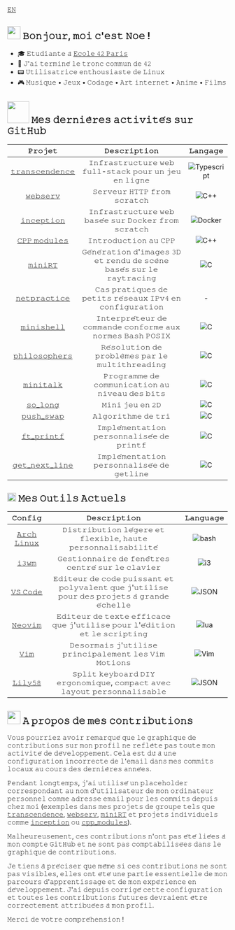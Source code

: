 [𝙴𝙽](https://github.com/nfauconn/nfauconn/blob/main/README.md)

<h2> <img src="https://media0.giphy.com/media/bnzH3tEHjdDuU/giphy.webp?cid=ecf05e47j4g2yreyzwzndtpr0yx2011nsugqohj6e78d3k00&ep=v1_gifs_search&rid=giphy.webp&ct=s" height="30"> 𝙱𝚘𝚗𝚓𝚘𝚞𝚛, 𝚖𝚘𝚒 𝚌'𝚎𝚜𝚝 𝙽𝚘𝚎 !</h2>

- 🎓 𝙴𝚝𝚞𝚍𝚒𝚊𝚗𝚝𝚎 𝚊̀ [𝙴𝚌𝚘𝚕𝚎 𝟺𝟸 𝙿𝚊𝚛𝚒𝚜](https://42.fr/en/homepage/)
- 🏁 𝙹'𝚊𝚒 𝚝𝚎𝚛𝚖𝚒𝚗𝚎́ 𝚕𝚎 𝚝𝚛𝚘𝚗𝚌 𝚌𝚘𝚖𝚖𝚞𝚗 𝚍𝚎 𝟺𝟸
- 📟 𝚄𝚝𝚒𝚕𝚒𝚜𝚊𝚝𝚛𝚒𝚌𝚎 𝚎𝚗𝚝𝚑𝚘𝚞𝚜𝚒𝚊𝚜𝚝𝚎 𝚍𝚎 𝙻𝚒𝚗𝚞𝚡
- 🎮 𝙼𝚞𝚜𝚒𝚚𝚞𝚎 • 𝙹𝚎𝚞𝚡 • 𝙲𝚘𝚍𝚊𝚐𝚎 • 𝙰𝚛𝚝 𝚒𝚗𝚝𝚎𝚛𝚗𝚎𝚝 • 𝙰𝚗𝚒𝚖𝚎 • 𝙵𝚒𝚕𝚖𝚜

<h2> <img src="https://media1.giphy.com/media/v1.Y2lkPTc5MGI3NjExYzlqcGp3a2xoNGJiNHlwc2Jkd3EzY3plZTc2dTZyaDJ0OWFianZjMiZlcD12MV9pbnRlcm5hbF9naWZfYnlfaWQmY3Q9cw/iFy6JPjkjM9GDHykZo/giphy.gif" width="50"></img> 𝙼𝚎𝚜 𝚍𝚎𝚛𝚗𝚒𝚎̀𝚛𝚎𝚜 𝚊𝚌𝚝𝚒𝚟𝚒𝚝𝚎́𝚜 𝚜𝚞𝚛 𝙶𝚒𝚝𝙷𝚞𝚋 </h2>


| 𝙿𝚛𝚘𝚓𝚎𝚝 | 𝙳𝚎𝚜𝚌𝚛𝚒𝚙𝚝𝚒𝚘𝚗 | 𝙻𝚊𝚗𝚐𝚊𝚐𝚎
|:--:|:--:| :--: |
[𝚝𝚛𝚊𝚗𝚜𝚌𝚎𝚗𝚍𝚎𝚗𝚌𝚎](https://github.com/TheoZerbibi/ft_transcendence) | 𝙸𝚗𝚏𝚛𝚊𝚜𝚝𝚛𝚞𝚌𝚝𝚞𝚛𝚎 𝚠𝚎𝚋 𝚏𝚞𝚕𝚕-𝚜𝚝𝚊𝚌𝚔 𝚙𝚘𝚞𝚛 𝚞𝚗 𝚓𝚎𝚞 𝚎𝚗 𝚕𝚒𝚐𝚗𝚎 | ![Typescript](https://img.shields.io/badge/-Typescript-%2323181717?logo=typescript&logoColor=%233178C6)
[𝚠𝚎𝚋𝚜𝚎𝚛𝚟](https://github.com/nfauconn/webserv) | 𝚂𝚎𝚛𝚟𝚎𝚞𝚛 𝙷𝚃𝚃𝙿 𝚏𝚛𝚘𝚖 𝚜𝚌𝚛𝚊𝚝𝚌𝚑  | ![C++](https://img.shields.io/badge/-c%2B%2B-%2323181717?logo=c%2B%2B&logoColor=%2300599C)
[𝚒𝚗𝚌𝚎𝚙𝚝𝚒𝚘𝚗](https://github.com/nfauconn/inception) | 𝙸𝚗𝚏𝚛𝚊𝚜𝚝𝚛𝚞𝚌𝚝𝚞𝚛𝚎 𝚠𝚎𝚋 𝚋𝚊𝚜𝚎́𝚎 𝚜𝚞𝚛 𝙳𝚘𝚌𝚔𝚎𝚛 𝚏𝚛𝚘𝚖 𝚜𝚌𝚛𝚊𝚝𝚌𝚑  | ![Docker](https://img.shields.io/badge/-Docker-%2323181717?logo=docker&logoColor=%232496ED)
[𝙲𝙿𝙿 𝚖𝚘𝚍𝚞𝚕𝚎𝚜](https://github.com/nfauconn/cpp) | 𝙸𝚗𝚝𝚛𝚘𝚍𝚞𝚌𝚝𝚒𝚘𝚗 𝚊𝚞 𝙲𝙿𝙿 | ![C++](https://img.shields.io/badge/-c%2B%2B-%2323181717?logo=c%2B%2B&logoColor=%2300599C) |
[𝚖𝚒𝚗𝚒𝚁𝚃](https://github.com/nfauconn/miniRT) | 𝙶𝚎́𝚗𝚎́𝚛𝚊𝚝𝚒𝚘𝚗 𝚍'𝚒𝚖𝚊𝚐𝚎𝚜 𝟹𝙳 𝚎𝚝 𝚛𝚎𝚗𝚍𝚞 𝚍𝚎 𝚜𝚌𝚎̀𝚗𝚎 𝚋𝚊𝚜𝚎́𝚜 𝚜𝚞𝚛 𝚕𝚎 𝚛𝚊𝚢𝚝𝚛𝚊𝚌𝚒𝚗𝚐 | ![C](https://img.shields.io/badge/-c-%2323181717?logo=c) |
[𝚗𝚎𝚝𝚙𝚛𝚊𝚌𝚝𝚒𝚌𝚎](https://github.com/nfauconn/netpractice) | 𝙲𝚊𝚜 𝚙𝚛𝚊𝚝𝚒𝚚𝚞𝚎𝚜 𝚍𝚎 𝚙𝚎𝚝𝚒𝚝𝚜 𝚛𝚎́𝚜𝚎𝚊𝚞𝚡 𝙸𝙿𝚟𝟺 𝚎𝚗 𝚌𝚘𝚗𝚏𝚒𝚐𝚞𝚛𝚊𝚝𝚒𝚘𝚗 | - |
[𝚖𝚒𝚗𝚒𝚜𝚑𝚎𝚕𝚕](https://github.com/nfauconn/minishell) | 𝙸𝚗𝚝𝚎𝚛𝚙𝚛𝚎́𝚝𝚎𝚞𝚛 𝚍𝚎 𝚌𝚘𝚖𝚖𝚊𝚗𝚍𝚎 𝚌𝚘𝚗𝚏𝚘𝚛𝚖𝚎 𝚊𝚞𝚡 𝚗𝚘𝚛𝚖𝚎𝚜 𝙱𝚊𝚜𝚑 𝙿𝙾𝚂𝙸𝚇 | ![C](https://img.shields.io/badge/-c-%2323181717?logo=c) |
[𝚙𝚑𝚒𝚕𝚘𝚜𝚘𝚙𝚑𝚎𝚛𝚜](https://github.com/nfauconn/philosophers) | 𝚁𝚎́𝚜𝚘𝚕𝚞𝚝𝚒𝚘𝚗 𝚍𝚎 𝚙𝚛𝚘𝚋𝚕𝚎̀𝚖𝚎𝚜 𝚙𝚊𝚛 𝚕𝚎 𝚖𝚞𝚕𝚝𝚒𝚝𝚑𝚛𝚎𝚊𝚍𝚒𝚗𝚐 | ![C](https://img.shields.io/badge/-c-%2323181717?logo=c) |
[𝚖𝚒𝚗𝚒𝚝𝚊𝚕𝚔](https://github.com/nfauconn/minitalk) | 𝙿𝚛𝚘𝚐𝚛𝚊𝚖𝚖𝚎 𝚍𝚎 𝚌𝚘𝚖𝚖𝚞𝚗𝚒𝚌𝚊𝚝𝚒𝚘𝚗 𝚊𝚞 𝚗𝚒𝚟𝚎𝚊𝚞 𝚍𝚎𝚜 𝚋𝚒𝚝𝚜 | ![C](https://img.shields.io/badge/-c-%2323181717?logo=c) |
[𝚜𝚘_𝚕𝚘𝚗𝚐](https://github.com/nfauconn/so_long) | 𝙼𝚒𝚗𝚒 𝚓𝚎𝚞 𝚎𝚗 𝟸𝙳 | ![C](https://img.shields.io/badge/-c-%2323181717?logo=c) |
[𝚙𝚞𝚜𝚑_𝚜𝚠𝚊𝚙](https://github.com/nfauconn/push_swap) | 𝙰𝚕𝚐𝚘𝚛𝚒𝚝𝚑𝚖𝚎 𝚍𝚎 𝚝𝚛𝚒 | ![C](https://img.shields.io/badge/-c-%2323181717?logo=c) |
[𝚏𝚝_𝚙𝚛𝚒𝚗𝚝𝚏](https://github.com/nfauconn/ft_printf) | 𝙸𝚖𝚙𝚕𝚎́𝚖𝚎𝚗𝚝𝚊𝚝𝚒𝚘𝚗 𝚙𝚎𝚛𝚜𝚘𝚗𝚗𝚊𝚕𝚒𝚜𝚎́𝚎 𝚍𝚎 𝚙𝚛𝚒𝚗𝚝𝚏 | ![C](https://img.shields.io/badge/-c-%2323181717?logo=c) |
[𝚐𝚎𝚝_𝚗𝚎𝚡𝚝_𝚕𝚒𝚗𝚎](https://github.com/nfauconn/get_next_line) | 𝙸𝚖𝚙𝚕𝚎́𝚖𝚎𝚗𝚝𝚊𝚝𝚒𝚘𝚗 𝚙𝚎𝚛𝚜𝚘𝚗𝚗𝚊𝚕𝚒𝚜𝚎́𝚎 𝚍𝚎 𝚐𝚎𝚝𝚕𝚒𝚗𝚎 | ![C](https://img.shields.io/badge/-c-%2323181717?logo=c) | [𝚕𝚒𝚋𝚏𝚝](https://github.com/nfauconn/libft) | 𝙱𝚒𝚋𝚕𝚒𝚘𝚝𝚑𝚎̀𝚚𝚞𝚎 𝚜𝚝𝚊𝚗𝚍𝚊𝚛𝚍 𝚍𝚎 𝙲 𝚙𝚎𝚛𝚜𝚘𝚗𝚗𝚊𝚕𝚒𝚜𝚎́𝚎 | ![C](https://img.shields.io/badge/-c-%2323181717?logo=c) |

<h2> <img src="https://media3.giphy.com/media/9xuY0UvnJ05lJfTDhn/200w.webp?cid=ecf05e47h9yfawp7yzaarog55hmte4g86fem88kqqjti3vbu&ep=v1_gifs_related&rid=200w.webp&ct=s" width="20"></img> 𝙼𝚎𝚜 𝙾𝚞𝚝𝚒𝚕𝚜 𝙰𝚌𝚝𝚞𝚎𝚕𝚜 </h2>


𝙲𝚘𝚗𝚏𝚒𝚐 | 𝙳𝚎𝚜𝚌𝚛𝚒𝚙𝚝𝚒𝚘𝚗 | 𝙻𝚊𝚗𝚐𝚞𝚊𝚐𝚎
|:--:|:--:|:--:|
[𝙰𝚛𝚌𝚑 𝙻𝚒𝚗𝚞𝚡](https://github.com/nfauconn/dotfiles/tree/main/archlinux) | 𝙳𝚒𝚜𝚝𝚛𝚒𝚋𝚞𝚝𝚒𝚘𝚗 𝚕𝚎́𝚐𝚎𝚛𝚎 𝚎𝚝 𝚏𝚕𝚎𝚡𝚒𝚋𝚕𝚎, 𝚑𝚊𝚞𝚝𝚎 𝚙𝚎𝚛𝚜𝚘𝚗𝚗𝚊𝚕𝚒𝚜𝚊𝚋𝚒𝚕𝚒𝚝𝚎́ | ![bash](https://img.shields.io/badge/-Bash-%2323181717?logo=gnubash&logoColor=%234EAA25)
[𝚒𝟹𝚠𝚖](https://github.com/nfauconn/dotfiles/tree/main/archlinux/dotfiles/.i3/config) | 𝙶𝚎𝚜𝚝𝚒𝚘𝚗𝚗𝚊𝚒𝚛𝚎 𝚍𝚎 𝚏𝚎𝚗𝚎̂𝚝𝚛𝚎𝚜 𝚌𝚎𝚗𝚝𝚛𝚎́ 𝚜𝚞𝚛 𝚕𝚎 𝚌𝚕𝚊𝚟𝚒𝚎𝚛 | ![i3](https://img.shields.io/badge/-i3-%2323181717?logo=i3&logoColor=%2325A8E0)
[𝚅𝚂 𝙲𝚘𝚍𝚎](https://github.com/nfauconn/dotfiles/tree/main/archlinux/dotfiles/.config/Code) | 𝙴𝚍𝚒𝚝𝚎𝚞𝚛 𝚍𝚎 𝚌𝚘𝚍𝚎 𝚙𝚞𝚒𝚜𝚜𝚊𝚗𝚝 𝚎𝚝 𝚙𝚘𝚕𝚢𝚟𝚊𝚕𝚎𝚗𝚝 𝚚𝚞𝚎 𝚓'𝚞𝚝𝚒𝚕𝚒𝚜𝚎 𝚙𝚘𝚞𝚛 𝚍𝚎𝚜 𝚙𝚛𝚘𝚓𝚎𝚝𝚜 𝚊̀ 𝚐𝚛𝚊𝚗𝚍𝚎 𝚎́𝚌𝚑𝚎𝚕𝚕𝚎 | ![JSON](https://img.shields.io/badge/-JSON-%2323181717?logo=json&logoColor=%23000000)
[𝙽𝚎𝚘𝚟𝚒𝚖](https://github.com/nfauconn/dotfiles/tree/main/archlinux/dotfiles/.config/nvim) | 𝙴𝚍𝚒𝚝𝚎𝚞𝚛 𝚍𝚎 𝚝𝚎𝚡𝚝𝚎 𝚎𝚏𝚏𝚒𝚌𝚊𝚌𝚎 𝚚𝚞𝚎 𝚓'𝚞𝚝𝚒𝚕𝚒𝚜𝚎 𝚙𝚘𝚞𝚛 𝚕'𝚎́𝚍𝚒𝚝𝚒𝚘𝚗 𝚎𝚝 𝚕𝚎 𝚜𝚌𝚛𝚒𝚙𝚝𝚒𝚗𝚐 | ![lua](https://img.shields.io/badge/-Lua-%2323181717?logo=lua&logoColor=%232C2D72)
[𝚅𝚒𝚖](https://github.com/nfauconn/dotfiles/blob/main/archlinux/dotfiles/.vimrc) | 𝙳𝚎𝚜𝚘𝚛𝚖𝚊𝚒𝚜 𝚓'𝚞𝚝𝚒𝚕𝚒𝚜𝚎 𝚙𝚛𝚒𝚗𝚌𝚒𝚙𝚊𝚕𝚎𝚖𝚎𝚗𝚝 𝚕𝚎𝚜 𝚅𝚒𝚖 𝙼𝚘𝚝𝚒𝚘𝚗𝚜 | ![Vim](https://img.shields.io/badge/-Vim-%2323181717?logo=vim&logoColor=%23019733)
[𝙻𝚒𝚕𝚢𝟻𝟾](https://github.com/nfauconn/dotfiles/blob/main/lily58/lily58_r2g.layout.json) | 𝚂𝚙𝚕𝚒𝚝 𝚔𝚎𝚢𝚋𝚘𝚊𝚛𝚍 𝙳𝙸𝚈 𝚎𝚛𝚐𝚘𝚗𝚘𝚖𝚒𝚚𝚞𝚎, 𝚌𝚘𝚖𝚙𝚊𝚌𝚝 𝚊𝚟𝚎𝚌 𝚕𝚊𝚢𝚘𝚞𝚝 𝚙𝚎𝚛𝚜𝚘𝚗𝚗𝚊𝚕𝚒𝚜𝚊𝚋𝚕𝚎 | ![JSON](https://img.shields.io/badge/-JSON-%2323181717?logo=json&logoColor=%23000000)


<h2> <img src="https://media1.giphy.com/media/v1.Y2lkPTc5MGI3NjExNnZ0ZzQ3aDhpa3U2emVjZTJncmpjMnkzb2JwZ3V6ajB4cGtvZHFjeiZlcD12MV9pbnRlcm5hbF9naWZfYnlfaWQmY3Q9cw/hUvsE0Kh3mo36/giphy.gif" width="30"></img> 𝙰 𝚙𝚛𝚘𝚙𝚘𝚜 𝚍𝚎 𝚖𝚎𝚜 𝚌𝚘𝚗𝚝𝚛𝚒𝚋𝚞𝚝𝚒𝚘𝚗𝚜 </h2>

𝚅𝚘𝚞𝚜 𝚙𝚘𝚞𝚛𝚛𝚒𝚎𝚣 𝚊𝚟𝚘𝚒𝚛 𝚛𝚎𝚖𝚊𝚛𝚚𝚞𝚎́ 𝚚𝚞𝚎 𝚕𝚎 𝚐𝚛𝚊𝚙𝚑𝚒𝚚𝚞𝚎 𝚍𝚎 𝚌𝚘𝚗𝚝𝚛𝚒𝚋𝚞𝚝𝚒𝚘𝚗𝚜 𝚜𝚞𝚛 𝚖𝚘𝚗 𝚙𝚛𝚘𝚏𝚒𝚕 𝚗𝚎 𝚛𝚎𝚏𝚕𝚎̀𝚝𝚎 𝚙𝚊𝚜 𝚝𝚘𝚞𝚝𝚎 𝚖𝚘𝚗 𝚊𝚌𝚝𝚒𝚟𝚒𝚝𝚎́ 𝚍𝚎 𝚍𝚎́𝚟𝚎𝚕𝚘𝚙𝚙𝚎𝚖𝚎𝚗𝚝. 𝙲𝚎𝚕𝚊 𝚎𝚜𝚝 𝚍𝚞̂ 𝚊̀ 𝚞𝚗𝚎 𝚌𝚘𝚗𝚏𝚒𝚐𝚞𝚛𝚊𝚝𝚒𝚘𝚗 𝚒𝚗𝚌𝚘𝚛𝚛𝚎𝚌𝚝𝚎 𝚍𝚎 𝚕'𝚎𝚖𝚊𝚒𝚕 𝚍𝚊𝚗𝚜 𝚖𝚎𝚜 𝚌𝚘𝚖𝚖𝚒𝚝𝚜 𝚕𝚘𝚌𝚊𝚞𝚡 𝚊𝚞 𝚌𝚘𝚞𝚛𝚜 𝚍𝚎𝚜 𝚍𝚎𝚛𝚗𝚒𝚎̀𝚛𝚎𝚜 𝚊𝚗𝚗𝚎́𝚎𝚜.

𝙿𝚎𝚗𝚍𝚊𝚗𝚝 𝚕𝚘𝚗𝚐𝚝𝚎𝚖𝚙𝚜, 𝚓'𝚊𝚒 𝚞𝚝𝚒𝚕𝚒𝚜𝚎́ 𝚞𝚗 𝚙𝚕𝚊𝚌𝚎𝚑𝚘𝚕𝚍𝚎𝚛 𝚌𝚘𝚛𝚛𝚎𝚜𝚙𝚘𝚗𝚍𝚊𝚗𝚝 𝚊𝚞 𝚗𝚘𝚖 𝚍'𝚞𝚝𝚒𝚕𝚒𝚜𝚊𝚝𝚎𝚞𝚛 𝚍𝚎 𝚖𝚘𝚗 𝚘𝚛𝚍𝚒𝚗𝚊𝚝𝚎𝚞𝚛 𝚙𝚎𝚛𝚜𝚘𝚗𝚗𝚎𝚕 𝚌𝚘𝚖𝚖𝚎 𝚊𝚍𝚛𝚎𝚜𝚜𝚎 𝚎𝚖𝚊𝚒𝚕 𝚙𝚘𝚞𝚛 𝚕𝚎𝚜 𝚌𝚘𝚖𝚖𝚒𝚝𝚜 𝚍𝚎𝚙𝚞𝚒𝚜 𝚌𝚑𝚎𝚣 𝚖𝚘𝚒 (𝚎𝚡𝚎𝚖𝚙𝚕𝚎𝚜 𝚍𝚊𝚗𝚜 𝚖𝚎𝚜 𝚙𝚛𝚘𝚓𝚎𝚝𝚜 𝚍𝚎 𝚐𝚛𝚘𝚞𝚙𝚎 𝚝𝚎𝚕𝚜 𝚚𝚞𝚎 [𝚝𝚛𝚊𝚗𝚜𝚌𝚎𝚗𝚍𝚎𝚗𝚌𝚎](https://github.com/TheoZerbibi/ft_transcendence/commits/features/chat-api-front), [𝚠𝚎𝚋𝚜𝚎𝚛𝚟](https://github.com/nfauconn/webserv/commits/main/?after=5c8b935ed8f46b519540b5be971d9d9a484c6101+104), [𝚖𝚒𝚗𝚒𝚁𝚃](https://github.com/nfauconn/miniRT/commits/main/?before=5a107be071f3a7fd26b41d2ce0d43c9e08f411c3+70) 𝚎𝚝 𝚙𝚛𝚘𝚓𝚎𝚝𝚜 𝚒𝚗𝚍𝚒𝚟𝚒𝚍𝚞𝚎𝚕𝚜 𝚌𝚘𝚖𝚖𝚎 [𝚒𝚗𝚌𝚎𝚙𝚝𝚒𝚘𝚗](https://github.com/nfauconn/inception/commits/main/?before=67ee61357930b7dcb309609ab38f401732ed279f+35) 𝚘𝚞 [𝚌𝚙𝚙_𝚖𝚘𝚍𝚞𝚕𝚎𝚜](https://github.com/nfauconn/cpp/commits/main/?after=095a517d94e9b33269f24daf7d03885d1b27b7fd+104)).

𝙼𝚊𝚕𝚑𝚎𝚞𝚛𝚎𝚞𝚜𝚎𝚖𝚎𝚗𝚝, 𝚌𝚎𝚜 𝚌𝚘𝚗𝚝𝚛𝚒𝚋𝚞𝚝𝚒𝚘𝚗𝚜 𝚗'𝚘𝚗𝚝 𝚙𝚊𝚜 𝚎́𝚝𝚎́ 𝚕𝚒𝚎́𝚎𝚜 𝚊̀ 𝚖𝚘𝚗 𝚌𝚘𝚖𝚙𝚝𝚎 𝙶𝚒𝚝𝙷𝚞𝚋 𝚎𝚝 𝚗𝚎 𝚜𝚘𝚗𝚝 𝚙𝚊𝚜 𝚌𝚘𝚖𝚙𝚝𝚊𝚋𝚒𝚕𝚒𝚜𝚎́𝚎𝚜 𝚍𝚊𝚗𝚜 𝚕𝚎 𝚐𝚛𝚊𝚙𝚑𝚒𝚚𝚞𝚎 𝚍𝚎 𝚌𝚘𝚗𝚝𝚛𝚒𝚋𝚞𝚝𝚒𝚘𝚗𝚜.

𝙹𝚎 𝚝𝚒𝚎𝚗𝚜 𝚊̀ 𝚙𝚛𝚎́𝚌𝚒𝚜𝚎𝚛 𝚚𝚞𝚎 𝚖𝚎̂𝚖𝚎 𝚜𝚒 𝚌𝚎𝚜 𝚌𝚘𝚗𝚝𝚛𝚒𝚋𝚞𝚝𝚒𝚘𝚗𝚜 𝚗𝚎 𝚜𝚘𝚗𝚝 𝚙𝚊𝚜 𝚟𝚒𝚜𝚒𝚋𝚕𝚎𝚜, 𝚎𝚕𝚕𝚎𝚜 𝚘𝚗𝚝 𝚎́𝚝𝚎́ 𝚞𝚗𝚎 𝚙𝚊𝚛𝚝𝚒𝚎 𝚎𝚜𝚜𝚎𝚗𝚝𝚒𝚎𝚕𝚕𝚎 𝚍𝚎 𝚖𝚘𝚗 𝚙𝚊𝚛𝚌𝚘𝚞𝚛𝚜 𝚍'𝚊𝚙𝚙𝚛𝚎𝚗𝚝𝚒𝚜𝚜𝚊𝚐𝚎 𝚎𝚝 𝚍𝚎 𝚖𝚘𝚗 𝚎𝚡𝚙𝚎́𝚛𝚒𝚎𝚗𝚌𝚎 𝚎𝚗 𝚍𝚎́𝚟𝚎𝚕𝚘𝚙𝚙𝚎𝚖𝚎𝚗𝚝. 𝙹'𝚊𝚒 𝚍𝚎𝚙𝚞𝚒𝚜 𝚌𝚘𝚛𝚛𝚒𝚐𝚎́ 𝚌𝚎𝚝𝚝𝚎 𝚌𝚘𝚗𝚏𝚒𝚐𝚞𝚛𝚊𝚝𝚒𝚘𝚗 𝚎𝚝 𝚝𝚘𝚞𝚝𝚎𝚜 𝚕𝚎𝚜 𝚌𝚘𝚗𝚝𝚛𝚒𝚋𝚞𝚝𝚒𝚘𝚗𝚜 𝚏𝚞𝚝𝚞𝚛𝚎𝚜 𝚍𝚎𝚟𝚛𝚊𝚒𝚎𝚗𝚝 𝚎̂𝚝𝚛𝚎 𝚌𝚘𝚛𝚛𝚎𝚌𝚝𝚎𝚖𝚎𝚗𝚝 𝚊𝚝𝚝𝚛𝚒𝚋𝚞𝚎́𝚎𝚜 𝚊̀ 𝚖𝚘𝚗 𝚙𝚛𝚘𝚏𝚒𝚕.

𝙼𝚎𝚛𝚌𝚒 𝚍𝚎 𝚟𝚘𝚝𝚛𝚎 𝚌𝚘𝚖𝚙𝚛𝚎́𝚑𝚎𝚗𝚜𝚒𝚘𝚗 !

